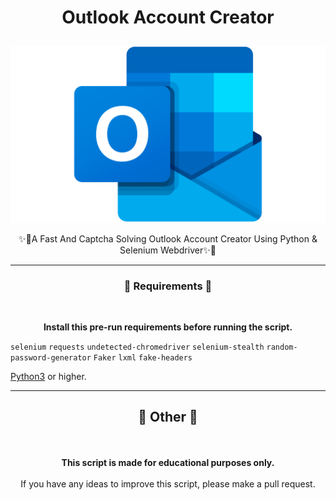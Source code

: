 # <p align="center">Outlook Account Creator</p>
<p align="center"><img src="images/Outlook-Logo.png" alt="Outlook"></p>
<p align="center">✨🚀A Fast And Captcha Solving Outlook Account Creator Using Python &amp; Selenium Webdriver✨🚀</p>

----

### <p align="center">🔩 Requirements 🔩</p>
<br>
<p align="center"> <strong>Install this pre-run requirements before running the script.</strong></p>

`selenium`
`requests`
`undetected-chromedriver`
`selenium-stealth`
`random-password-generator`
`Faker`
`lxml`
`fake-headers`

<a href="https://www.python.org/">Python3</a> or higher.
<br>


----

## <p align="center">📌 Other 📌</p>
<br>
<p align="center"><strong>This script is made for educational purposes only.</strong><br><br>If you have any ideas to improve this script, please make a pull request.</p>